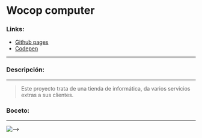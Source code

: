 # Wocop computer

### Links:
- [Github pages](https://dmr93.github.io/wokop-computer/)  
- [Codepen](https://codepen.io/DMR93/)
---
### Descripción:
---
>Este proyecto trata de una tienda de informática, da varios servicios extras a sus clientes. 

### Boceto:
---
![-->](https://github.com/DMR93/wokop-computer/blob/master/boceto.png)
